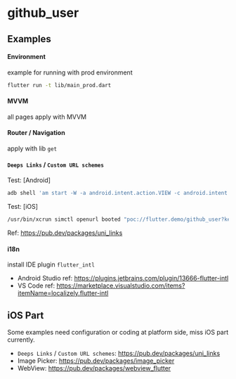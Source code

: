 # github_user

## Examples

#### Environment
example for running with prod environment
```bash
flutter run -t lib/main_prod.dart
```

#### MVVM
all pages apply with MVVM

#### Router / Navigation
apply with lib `get`

#### `Deeps Links` / `Custom URL schemes`
Test: [Android]
```bash
adb shell 'am start -W -a android.intent.action.VIEW -c android.intent.category.BROWSABLE -d "poc://flutter.demo/github_user?keyword=wcl"'
```

Test: [iOS]
```bash
/usr/bin/xcrun simctl openurl booted "poc://flutter.demo/github_user?keyword=wcl"
```

Ref: https://pub.dev/packages/uni_links

#### i18n
install IDE plugin `flutter_intl`
- Android Studio ref: https://plugins.jetbrains.com/plugin/13666-flutter-intl
- VS Code ref: https://marketplace.visualstudio.com/items?itemName=localizely.flutter-intl

## iOS Part

Some examples need configuration or coding at platform side, miss iOS part currently.

- `Deeps Links` / `Custom URL schemes`: https://pub.dev/packages/uni_links
- Image Picker: https://pub.dev/packages/image_picker
- WebView: https://pub.dev/packages/webview_flutter
